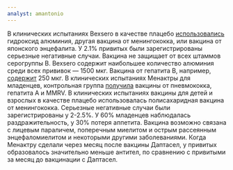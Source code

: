 ```yaml
---
analyst: amantonio
---
```


В клинических испытаниях Bexsero в качестве плацебо [использовались](https://www.fda.gov/downloads/biologicsbloodvaccines/vaccines/approvedproducts/ucm431447.pdf) гидроксид алюминия, другая вакцина от менингококка, или вакцина от японского энцефалита.
У 2.1% привитых были зарегистрированы серьезные негативные случаи. Вакцина не защищает от всех штаммов серогруппы B.
Bexsero содержит наибольшее количество алюминия среди всех прививок — 1500 мкг. Вакцина от гепатита В, например, [содержит](https://ca.gsk.com/media/590068/engerix-b.pdf) 250 мкг.
В клинических испытаниях Менактры для младенцев, контрольная группа [получила](https://www.fda.gov/downloads/biologicsbloodvaccines/vaccines/approvedproducts/ucm131170.pdf) вакцины от пневмококка, гепатита А и MMRV. В клинических испытаниях вакцины для детей и взрослых в качестве плацебо использовалась полисахаридная вакцина от менингококка.
Серьезные негативные случаи были зарегистрированы у 2-2.5%. У 60% младенцев наблюдалась раздражительность, у 30% потеря аппетита.
Вакцина возможно связана с лицевым параличем, поперечным миелитом и острым рассеянным энцефаломиелитом и некоторыми другими заболеваниями.
Когда Менактру сделали через месяц после вакцины Даптасел, у привитых образовалось значительно меньше антител, по сравнению с привитыми за месяц до вакцинации с Даптасел.

